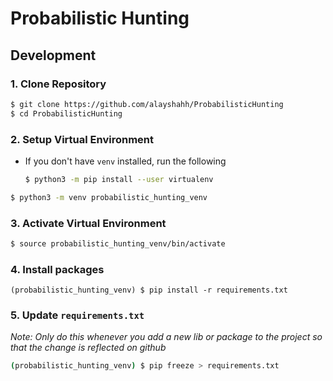 # Probabilistic Hunting

## Development

### 1. Clone Repository
```bash
$ git clone https://github.com/alayshahh/ProbabilisticHunting
$ cd ProbabilisticHunting
```

### 2. Setup Virtual Environment
- If you don't have `venv` installed, run the following
  ```bash
  $ python3 -m pip install --user virtualenv
  ```

```bash
$ python3 -m venv probabilistic_hunting_venv
```

### 3. Activate Virtual Environment
```bash
$ source probabilistic_hunting_venv/bin/activate
```

### 4. Install packages
```
(probabilistic_hunting_venv) $ pip install -r requirements.txt
```

### 5. Update `requirements.txt`
_Note: Only do this whenever you add a new lib or package to the project so that the change is reflected on github_

```bash
(probabilistic_hunting_venv) $ pip freeze > requirements.txt
```
